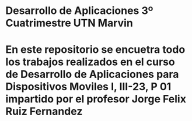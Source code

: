 # Desarrollo de Aplicaciones 3º Cuatrimestre UTN Marvin


# En este repositorio se encuetra todo los trabajos realizados en el curso de Desarrollo de Aplicaciones para Dispositivos Moviles I, III-23, P 01 impartido por el profesor Jorge Felix Ruiz Fernandez

